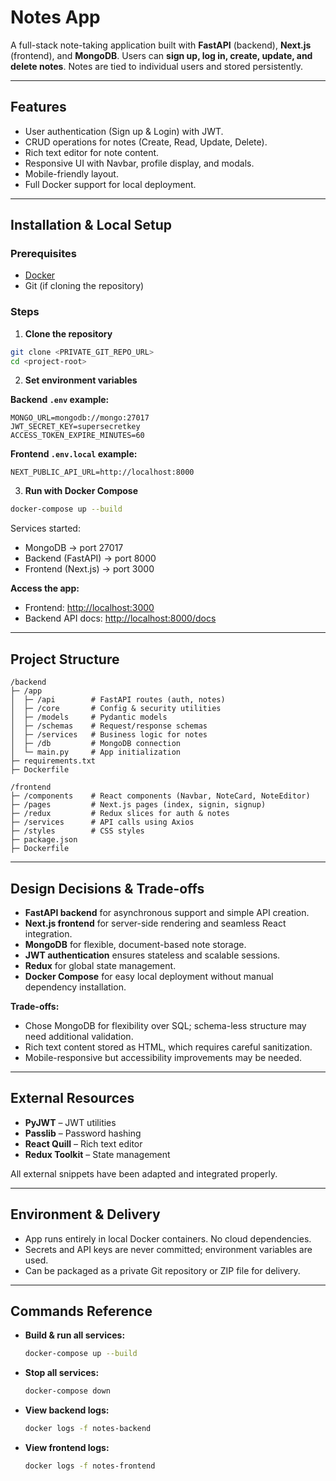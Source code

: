 # Notes App

A full-stack note-taking application built with **FastAPI** (backend), **Next.js** (frontend), and **MongoDB**. Users can **sign up, log in, create, update, and delete notes**. Notes are tied to individual users and stored persistently.

---

## Features

- User authentication (Sign up & Login) with JWT.
- CRUD operations for notes (Create, Read, Update, Delete).
- Rich text editor for note content.
- Responsive UI with Navbar, profile display, and modals.
- Mobile-friendly layout.
- Full Docker support for local deployment.

---

## Installation & Local Setup

### Prerequisites

- [Docker](https://www.docker.com/get-started)
- Git (if cloning the repository)

### Steps

1. **Clone the repository**

```bash
git clone <PRIVATE_GIT_REPO_URL>
cd <project-root>
```

2. **Set environment variables**

**Backend `.env` example:**

```env
MONGO_URL=mongodb://mongo:27017
JWT_SECRET_KEY=supersecretkey
ACCESS_TOKEN_EXPIRE_MINUTES=60
```

**Frontend `.env.local` example:**

```env
NEXT_PUBLIC_API_URL=http://localhost:8000
```

3. **Run with Docker Compose**

```bash
docker-compose up --build
```

Services started:

- MongoDB → port 27017  
- Backend (FastAPI) → port 8000  
- Frontend (Next.js) → port 3000  

**Access the app:**

- Frontend: [http://localhost:3000](http://localhost:3000)  
- Backend API docs: [http://localhost:8000/docs](http://localhost:8000/docs)  

---

## Project Structure

```
/backend
├─ /app
│  ├─ /api        # FastAPI routes (auth, notes)
│  ├─ /core       # Config & security utilities
│  ├─ /models     # Pydantic models
│  ├─ /schemas    # Request/response schemas
│  ├─ /services   # Business logic for notes
│  ├─ /db         # MongoDB connection
│  └─ main.py     # App initialization
├─ requirements.txt
├─ Dockerfile

/frontend
├─ /components    # React components (Navbar, NoteCard, NoteEditor)
├─ /pages         # Next.js pages (index, signin, signup)
├─ /redux         # Redux slices for auth & notes
├─ /services      # API calls using Axios
├─ /styles        # CSS styles
├─ package.json
├─ Dockerfile
```

---

## Design Decisions & Trade-offs

- **FastAPI backend** for asynchronous support and simple API creation.  
- **Next.js frontend** for server-side rendering and seamless React integration.  
- **MongoDB** for flexible, document-based note storage.  
- **JWT authentication** ensures stateless and scalable sessions.  
- **Redux** for global state management.  
- **Docker Compose** for easy local deployment without manual dependency installation.  

**Trade-offs:**

- Chose MongoDB for flexibility over SQL; schema-less structure may need additional validation.  
- Rich text content stored as HTML, which requires careful sanitization.  
- Mobile-responsive but accessibility improvements may be needed.  

---

## External Resources

- **PyJWT** – JWT utilities  
- **Passlib** – Password hashing  
- **React Quill** – Rich text editor  
- **Redux Toolkit** – State management  

All external snippets have been adapted and integrated properly.

---

## Environment & Delivery

- App runs entirely in local Docker containers. No cloud dependencies.  
- Secrets and API keys are never committed; environment variables are used.  
- Can be packaged as a private Git repository or ZIP file for delivery.

---

## Commands Reference

- **Build & run all services:**  
  ```bash
  docker-compose up --build
  ```
- **Stop all services:**  
  ```bash
  docker-compose down
  ```
- **View backend logs:**  
  ```bash
  docker logs -f notes-backend
  ```
- **View frontend logs:**  
  ```bash
  docker logs -f notes-frontend
  ```
